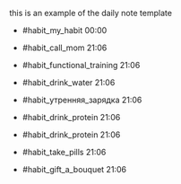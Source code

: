 this is an example of the daily note template

- #habit_my_habit 00:00

- #habit_call_mom 21:06

- #habit_functional_training 21:06

- #habit_drink_water 21:06

- #habit_утренняя_зарядка 21:06

- #habit_drink_protein 21:06

- #habit_drink_protein 21:06

- #habit_take_pills 21:06

- #habit_gift_a_bouquet 21:06
